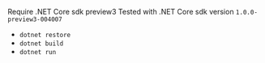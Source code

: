 
Require .NET Core sdk preview3
Tested with .NET Core sdk version `1.0.0-preview3-004007`

- `dotnet restore`
- `dotnet build`
- `dotnet run`
